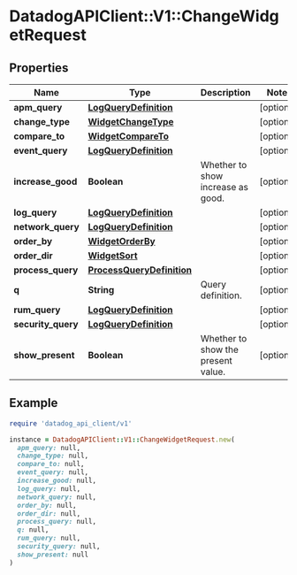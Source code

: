 # DatadogAPIClient::V1::ChangeWidgetRequest

## Properties

| Name | Type | Description | Notes |
| ---- | ---- | ----------- | ----- |
| **apm_query** | [**LogQueryDefinition**](LogQueryDefinition.md) |  | [optional] |
| **change_type** | [**WidgetChangeType**](WidgetChangeType.md) |  | [optional] |
| **compare_to** | [**WidgetCompareTo**](WidgetCompareTo.md) |  | [optional] |
| **event_query** | [**LogQueryDefinition**](LogQueryDefinition.md) |  | [optional] |
| **increase_good** | **Boolean** | Whether to show increase as good. | [optional] |
| **log_query** | [**LogQueryDefinition**](LogQueryDefinition.md) |  | [optional] |
| **network_query** | [**LogQueryDefinition**](LogQueryDefinition.md) |  | [optional] |
| **order_by** | [**WidgetOrderBy**](WidgetOrderBy.md) |  | [optional] |
| **order_dir** | [**WidgetSort**](WidgetSort.md) |  | [optional] |
| **process_query** | [**ProcessQueryDefinition**](ProcessQueryDefinition.md) |  | [optional] |
| **q** | **String** | Query definition. | [optional] |
| **rum_query** | [**LogQueryDefinition**](LogQueryDefinition.md) |  | [optional] |
| **security_query** | [**LogQueryDefinition**](LogQueryDefinition.md) |  | [optional] |
| **show_present** | **Boolean** | Whether to show the present value. | [optional] |

## Example

```ruby
require 'datadog_api_client/v1'

instance = DatadogAPIClient::V1::ChangeWidgetRequest.new(
  apm_query: null,
  change_type: null,
  compare_to: null,
  event_query: null,
  increase_good: null,
  log_query: null,
  network_query: null,
  order_by: null,
  order_dir: null,
  process_query: null,
  q: null,
  rum_query: null,
  security_query: null,
  show_present: null
)
```

